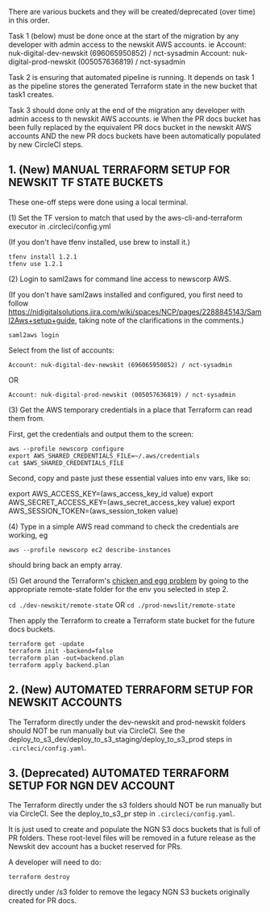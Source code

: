 There are various buckets and they will be created/deprecated (over time) in this order.

Task 1 (below) must be done once at the start of the migration by any developer with admin access to the newskit AWS accounts.
ie
Account: nuk-digital-dev-newskit (696065950852) / nct-sysadmin
Account: nuk-digital-prod-newskit (005057636819) / nct-sysadmin

Task 2 is ensuring that automated pipeline is running. It depends on task 1 as the pipeline stores the generated Terraform state in the new bucket that task1 creates.

Task 3 should done only at the end of the migration any developer with admin access to th newskit AWS accounts.
ie When the PR docs bucket has been fully replaced by the equivalent PR docs bucket in the newskit AWS accounts AND the new PR docs buckets have been automatically populated by new CircleCI steps.


## 1. (New) MANUAL TERRAFORM SETUP FOR NEWSKIT TF STATE BUCKETS

These one-off steps were done using a local terminal.

(1) Set the TF version to match that used by the aws-cli-and-terraform executor in .circleci/config.yml

(If you don't have tfenv installed, use brew to install it.)

```
tfenv install 1.2.1
tfenv use 1.2.1
```

(2) Login to saml2aws for command line access to newscorp AWS.

(If you don't have saml2aws installed and configured, you first need to follow https://nidigitalsolutions.jira.com/wiki/spaces/NCP/pages/2288845143/Saml2Aws+setup+guide, taking note of the clarifications in the comments.)

```
saml2aws login
```
Select from the list of accounts:
```
Account: nuk-digital-dev-newskit (696065950852) / nct-sysadmin
```
OR
```
Account: nuk-digital-prod-newskit (005057636819) / nct-sysadmin
```

(3) Get the AWS temporary credentials in a place that Terraform can read them from.

First, get the credentials and output them to the screen:

```
aws --profile newscorp configure
export AWS_SHARED_CREDENTIALS_FILE=~/.aws/credentials
cat $AWS_SHARED_CREDENTIALS_FILE
```

Second, copy and paste just these essential values into env vars, like so:

export AWS_ACCESS_KEY=(aws_access_key_id value)
export AWS_SECRET_ACCESS_KEY=(aws_secret_access_key value)
export AWS_SESSION_TOKEN=(aws_session_token value)

(4) Type in a simple AWS read command to check the credentials are working, eg

```
aws --profile newscorp ec2 describe-instances
```
should bring back an empty array.

(5) Get around the Terraform's [chicken and egg problem](https://github.com/newsuk/nuk-rfcs/blob/main/active/0044-infrastructure-as-code.md#chicken-vs-egg-problem) by going to the appropriate remote-state folder for the env you selected in step 2.

`cd ./dev-newskit/remote-state` OR `cd ./prod-newslit/remote-state`

Then apply the Terraform to create a Terraform state bucket for the future docs buckets.

```
terraform get -update
terraform init -backend=false
terraform plan -out=backend.plan
terraform apply backend.plan
```


## 2. (New) AUTOMATED TERRAFORM SETUP FOR NEWSKIT ACCOUNTS

The Terraform directly under the dev-newskit and prod-newskit folders should NOT be run manually but via CircleCI. See the deploy_to_s3_dev/deploy_to_s3_staging/deploy_to_s3_prod steps in `.circleci/config.yaml`.


## 3. (Deprecated) AUTOMATED TERRAFORM SETUP FOR NGN DEV ACCOUNT

The Terraform directly under the s3 folders should NOT be run manually but via CircleCI. See the deploy_to_s3_pr step in `.circleci/config.yaml`.

It is just used to create and populate the NGN S3 docs buckets that
is full of PR folders. These root-level files will be removed in a future release
as the Newskit dev account has a bucket reserved for PRs.

A developer will need to do:
```
terraform destroy
```

directly under /s3 folder to remove the legacy NGN S3 buckets originally created for PR docs.
